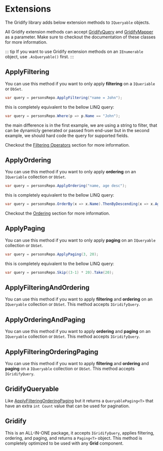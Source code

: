 # Extensions

The Gridify library adds below extension methods to `IQueryable` objects.

All Gridify extension methods can accept [GridifyQuery](./gridifyQuery.md) and [GridifyMapper](./gridifyMapper.md) as a parameter.
Make sure to checkout the documentation of these classes for more information.

::: tip
If you want to use Gridify extension methods on an `IEnumerable` object, use `.AsQueryable()` first.
:::

## ApplyFiltering

You can use this method if you want to only apply **filtering** on a `IQueriable` or `DbSet`.

``` csharp
var query = personsRepo.ApplyFiltering("name = John");
```

this is completely equivalent to the bellow LINQ query:

``` csharp
var query = personsRepo.Where(p => p.Name == "John");
```

the main difference is in the first example, we are using a string to filter, that can be dynamicly generated or passed from end-user but in the second example, we should hard code the query for supported fields.

Checkout the [Filtering Operators](./filtering.md) section for more information.

## ApplyOrdering

You can use this method if you want to only apply **ordering** on an `IQueriable` collection or `DbSet`.

``` csharp
var query = personsRepo.ApplyOrdering("name, age desc");
```

this is completely equivalent to the bellow LINQ query:

``` csharp
var query = personsRepo.OrderBy(x => x.Name).ThenByDescending(x => x.Age);
```

Checkout the [Ordering](./ordering.md) section for more information.

## ApplyPaging

You can use this method if you want to only apply **paging** on an `IQueryable` collection or `DbSet`.

``` csharp
var query = personsRepo.ApplyPaging(3, 20);
```

this is completely equivalent to the bellow LINQ query:

``` csharp
var query = personsRepo.Skip((3-1) * 20).Take(20);
```

## ApplyFilteringAndOrdering

You can use this method if you want to apply **filtering** and **ordering** on an `IQueryable` collection or `DbSet`. This method accepts `IGridifyQuery`.

## ApplyOrderingAndPaging

You can use this method if you want to apply **ordering** and **paging** on an `IQueryable` collection or `DbSet`. This method accepts `IGridifyQuery`.

## ApplyFilteringOrderingPaging

You can use this method if you want to apply  **filtering** and **ordering** and **paging** on a `IQueryable` collection or `DbSet`. This method accepts `IGridifyQuery`.

## GridifyQueryable

Like [ApplyFilteringOrderingPaging](#ApplyFilteringOrderingPaging) but it returns a `QueryablePaging<T>` that have an extra `int Count` value that can be used for pagination.

## Gridify

This is an ALL-IN-ONE package, it accepts `IGridifyQuery`, applies filtering, ordering, and paging, and returns a `Paging<T>` object.
This method is completely optimized to be used with any **Grid** component.
